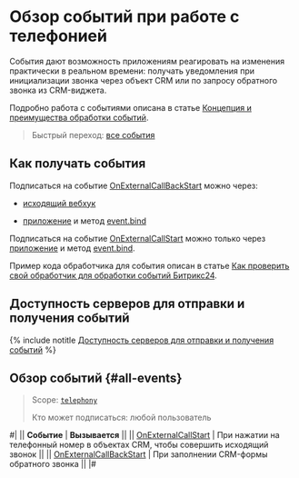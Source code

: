 # Обзор событий при работе с телефонией

События дают возможность приложениям реагировать на изменения практически в реальном времени: получать уведомления при инициализации звонка через объект CRM или по запросу обратного звонка из CRM-виджета.

Подробно работа с событиями описана в статье [Концепция и преимущества обработки событий](../../events/index.md).

> Быстрый переход: [все события](#all-events)

## Как получать события

Подписаться на событие [OnExternalCallBackStart](on-external-call-back-start.md) можно через:

- [исходящий вебхук](../../../local-integrations/local-webhooks.md)

- [приложение](../../app-installation/index.md) и метод [event.bind](../../events/event-bind.md)

Подписаться на событие [OnExternalCallStart](on-external-call-start.md) можно только через [приложение](../../app-installation/index.md) и метод [event.bind](../../events/event-bind.md).

Пример кода обработчика для события описан в статье [Как проверить свой обработчик для обработки событий Битрикс24](../../events/test-handler.md).

## Доступность серверов для отправки и получения событий

{% include notitle [Доступность серверов для отправки и получения событий](../../../_includes/events-index.md) %}

## Обзор событий {#all-events}

> Scope: [`telephony`](../../scopes/permissions.md) 
>
> Кто может подписаться: любой пользователь

#|
|| **Событие** | **Вызывается** ||
|| [OnExternalCallStart](on-external-call-start.md) | При нажатии на телефонный номер в объектах CRM, чтобы совершить исходящий звонок ||
|| [OnExternalCallBackStart](on-external-call-back-start.md) | При заполнении CRM-формы обратного звонка ||
|#